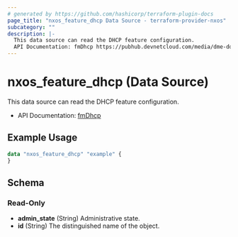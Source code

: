 ```yaml
---
# generated by https://github.com/hashicorp/terraform-plugin-docs
page_title: "nxos_feature_dhcp Data Source - terraform-provider-nxos"
subcategory: ""
description: |-
  This data source can read the DHCP feature configuration.
  API Documentation: fmDhcp https://pubhub.devnetcloud.com/media/dme-docs-10-2-2/docs/Feature%20Management/fm:Dhcp/
---
```


# nxos_feature_dhcp (Data Source)

This data source can read the DHCP feature configuration.

- API Documentation: [fmDhcp](https://pubhub.devnetcloud.com/media/dme-docs-10-2-2/docs/Feature%20Management/fm:Dhcp/)

## Example Usage

```terraform
data "nxos_feature_dhcp" "example" {
}
```

<!-- schema generated by tfplugindocs -->
## Schema

### Read-Only

- **admin_state** (String) Administrative state.
- **id** (String) The distinguished name of the object.


